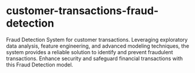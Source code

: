 # customer-transactions-fraud-detection
Fraud Detection System for customer transactions. Leveraging exploratory data analysis, feature engineering, and advanced modeling techniques, the system provides a reliable solution to identify and prevent fraudulent transactions. Enhance security and safeguard financial transactions with this Fraud Detection model.
